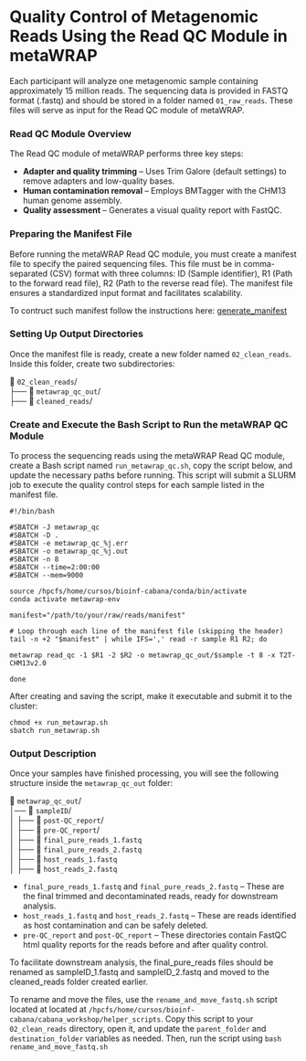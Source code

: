 # Quality Control of Metagenomic Reads Using the Read QC Module in metaWRAP

Each participant will analyze one metagenomic sample containing approximately 15 million reads. The sequencing data is provided in FASTQ format (.fastq) and should be stored in a folder named `01_raw_reads`. These files will serve as input for the Read QC module of metaWRAP.

### Read QC Module Overview

The Read QC module of metaWRAP performs three key steps:

- **Adapter and quality trimming** – Uses Trim Galore (default settings) to remove adapters and low-quality bases.
- **Human contamination removal** – Employs BMTagger with the CHM13 human genome assembly.
- **Quality assessment** – Generates a visual quality report with FastQC.

### Preparing the Manifest File

Before running the metaWRAP Read QC module, you must create a manifest file to specify the paired sequencing files. This file must be in comma-separated (CSV) format with three columns: ID (Sample identifier), R1 (Path to the forward read file), R2 (Path to the reverse read file). The manifest file ensures a standardized input format and facilitates scalability. 

To contruct such manifest follow the instructions here: [generate_manifest](
https://github.com/mariasotor/Cabana-Metagenomics-Workshop/blob/main/helper_scripts/generate_manifest.md)

### Setting Up Output Directories

Once the manifest file is ready, create a new folder named `02_clean_reads`. Inside this folder, create two  subdirectories:

📂 `02_clean_reads`/ <br>
├── 📁 `metawrap_qc_out`/ <br>
├── 📁 `cleaned_reads`/ 

### Create and Execute the Bash Script to Run the metaWRAP QC Module

To process the sequencing reads using the metaWRAP Read QC module, create a Bash script named `run_metawrap_qc.sh`,  copy the script below, and update the necessary paths before running. This script will submit a SLURM job to execute the quality control steps for each sample listed in the manifest file.

```
#!/bin/bash

#SBATCH -J metawrap_qc
#SBATCH -D .
#SBATCH -e metawrap_qc_%j.err
#SBATCH -o metawrap_qc_%j.out
#SBATCH -n 8
#SBATCH --time=2:00:00	
#SBATCH --mem=9000	

source /hpcfs/home/cursos/bioinf-cabana/conda/bin/activate
conda activate metawrap-env

manifest="/path/to/your/raw/reads/manifest"

# Loop through each line of the manifest file (skipping the header)
tail -n +2 "$manifest" | while IFS=',' read -r sample R1 R2; do

metawrap read_qc -1 $R1 -2 $R2 -o metawrap_qc_out/$sample -t 8 -x T2T-CHM13v2.0

done
```

After creating and saving the script, make it executable and submit it to the cluster:

```
chmod +x run_metawrap.sh
sbatch run_metawrap.sh
```

### Output Description

Once your samples have finished processing, you will see the following structure inside the `metawrap_qc_out` folder:

📂 `metawrap_qc_out`/ <br>
│── 📂 `sampleID`/ <br>
│   ├── 📂 `post-QC_report`/ <br>
│   ├── 📂 `pre-QC_report`/  <br>
│   ├── 📄 `final_pure_reads_1.fastq` <br>
│   ├── 📄 `final_pure_reads_2.fastq` <br>
│   ├── 📄 `host_reads_1.fastq` <br>
│   ├── 📄 `host_reads_2.fastq`  <br>

- `final_pure_reads_1.fastq` and `final_pure_reads_2.fastq` – These are the final trimmed and decontaminated reads, ready for downstream analysis.
- `host_reads_1.fastq` and `host_reads_2.fastq` – These are reads identified as host contamination and can be safely deleted.
- `pre-QC_report` and `post-QC_report` – These directories contain FastQC html quality reports for the reads before and after quality control.

To facilitate downstream analysis, the final_pure_reads files should be renamed as sampleID_1.fastq and sampleID_2.fastq and moved to the cleaned_reads folder created earlier.

To rename and move the files, use the `rename_and_move_fastq.sh` script located at located at `/hpcfs/home/cursos/bioinf-cabana/cabana_workshop/helper_scripts`. Copy this script to your `02_clean_reads` directory, open it, and update the `parent_folder` and `destination_folder` variables as needed. Then, run the script using `bash rename_and_move_fastq.sh`



